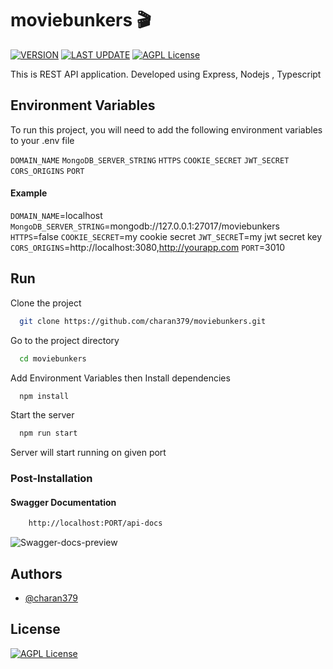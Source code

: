 # moviebunkers :clapper:

[![VERSION](https://img.shields.io/badge/VERSION-v2.0.1-sucess)](https://github.com/charan379/moviebunkers)    [![LAST UPDATE](https://img.shields.io/badge/LAST--UPDATED-05--March--2023-sucess)](https://github.com/charan379/moviebunkers) [![AGPL License](https://img.shields.io/badge/LICENSE-GNU%20AGPLv3-informational)](https://www.gnu.org/licenses/agpl-3.0.en.html)

This is REST API application. Developed using Express, Nodejs , Typescript


## Environment Variables

To run this project, you will need to add the following environment variables to your .env file

`DOMAIN_NAME`
`MongoDB_SERVER_STRING`
`HTTPS`
`COOKIE_SECRET`
`JWT_SECRET`
`CORS_ORIGINS`
`PORT`


####  Example 
`DOMAIN_NAME`=localhost
`MongoDB_SERVER_STRING`=mongodb://127.0.0.1:27017/moviebunkers
`HTTPS`=false
`COOKIE_SECRET`=my cookie secret
`JWT_SECRE`T=my jwt secret key
`CORS_ORIGINS`=http://localhost:3080,http://yourapp.com
`PORT`=3010

## Run

Clone the project

```bash
  git clone https://github.com/charan379/moviebunkers.git
```

Go to the project directory

```bash
  cd moviebunkers
```
Add Environment Variables then
Install dependencies

```bash
  npm install
```

Start the server

```bash
  npm run start
```

Server will start running on given port

### Post-Installation
#### Swagger Documentation
```bash
    http://localhost:PORT/api-docs
````
![Swagger-docs-preview](documentation/moviebunkers-swagger.gif)

## Authors

- [@charan379](https://www.github.com/charan379)

## License

 [![AGPL License](https://img.shields.io/badge/LICENSE-GNU%20AGPLv3-brightgreen)](https://www.gnu.org/licenses/agpl-3.0.en.html)
